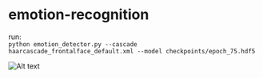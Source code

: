# emotion-recognition
run:\
```python emotion_detector.py --cascade haarcascade_frontalface_default.xml --model checkpoints/epoch_75.hdf5```


![Alt text](readme/carTraffic.png?raw=true "Title")
